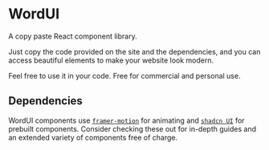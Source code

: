 # WordUI

A copy paste React component library.

Just copy the code provided on the site and the dependencies, and you can access beautiful elements to make your website look modern.

Feel free to use it in your code. Free for commercial and personal use.

## Dependencies

WordUI components use [`framer-motion`](https://www.motion.dev) for animating and [`shadcn UI`](https://ui.shadcn.com) for prebuilt components. Consider checking these out for in-depth guides and an extended variety of components free of charge.
